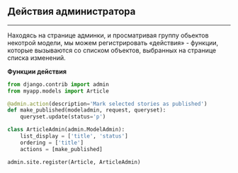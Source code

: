 Действия администратора
---
---

Находясь на странице админки, и просматривая группу обьектов некотрой 
модели, мы можем регистрировать «действия» - функции, которые вызываются
со списком объектов, выбранных на странице списка изменений.


**Функции действия**

```python
from django.contrib import admin
from myapp.models import Article

@admin.action(description='Mark selected stories as published')
def make_published(modeladmin, request, queryset):
    queryset.update(status='p')

class ArticleAdmin(admin.ModelAdmin):
    list_display = ['title', 'status']
    ordering = ['title']
    actions = [make_published]

admin.site.register(Article, ArticleAdmin)
```
